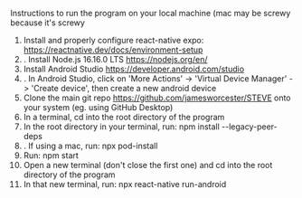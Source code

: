Instructions to run the program on your local machine (mac may be screwy because it's screwy
1. Install and properly configure react-native expo: https://reactnative.dev/docs/environment-setup
2. . Install Node.js 16.16.0 LTS https://nodejs.org/en/
3. Install Android Studio https://developer.android.com/studio
4. . In Android Studio, click on 'More Actions' -> 'Virtual Device Manager' -> 'Create device', then create a new android device
5. Clone the main git repo https://github.com/jamesworcester/STEVE onto your system (eg. using GitHub Desktop)
6. In a terminal, cd into the root directory of the program
7. In the root directory in your terminal, run: npm install --legacy-peer-deps
8. . If using a mac, run: npx pod-install
9. Run: npm start
10. Open a new terminal (don't close the first one) and cd into the root directory of the program
11. In that new terminal, run: npx react-native run-android
